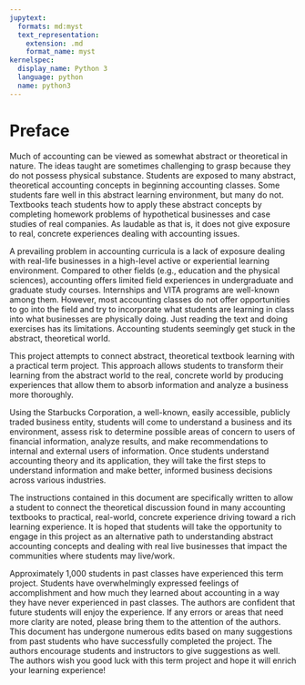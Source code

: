 ```yaml
---
jupytext:
  formats: md:myst
  text_representation:
    extension: .md
    format_name: myst
kernelspec:
  display_name: Python 3
  language: python
  name: python3
---
```


# Preface

Much of accounting can be viewed as somewhat abstract or theoretical in nature. The ideas taught are sometimes challenging to grasp because they do not possess physical substance. Students are exposed to many abstract, theoretical accounting concepts in beginning accounting classes. Some students fare well in this abstract learning environment, but many do not. Textbooks teach students how to apply these abstract concepts by completing homework problems of hypothetical businesses and case studies of real companies. As laudable as that is, it does not give exposure to real, concrete experiences dealing with accounting issues. 

A prevailing problem in accounting curricula is a lack of exposure dealing with real-life businesses in a high-level active or experiential learning environment. Compared to other fields (e.g., education and the physical sciences), accounting offers limited field experiences in undergraduate and graduate study courses. Internships and VITA programs are well-known among them. However, most accounting classes do not offer opportunities to go into the field and try to incorporate what students are learning in class into what businesses are physically doing. Just reading the text and doing exercises has its limitations. Accounting students seemingly get stuck in the abstract, theoretical world. 

This project attempts to connect abstract, theoretical textbook learning with a practical term project. This approach allows students to transform their learning from the abstract world to the real, concrete world by producing experiences that allow them to absorb information and analyze a business more thoroughly.   

Using the Starbucks Corporation, a well-known, easily accessible, publicly traded business entity, students will come to understand a business and its environment, assess risk to determine possible areas of concern to users of financial information, analyze results, and make recommendations to internal and external users of information. Once students understand accounting theory and its application, they will take the first steps to understand information and make better, informed business decisions across various industries.   

The instructions contained in this document are specifically written to allow a student to connect the theoretical discussion found in many accounting textbooks to practical, real-world, concrete experience driving toward a rich learning experience. It is hoped that students will take the opportunity to engage in this project as an alternative path to understanding abstract accounting concepts and dealing with real live businesses that impact the communities where students may live/work. 

Approximately 1,000 students in past classes have experienced this term project. Students have overwhelmingly expressed feelings of accomplishment and how much they learned about accounting in a way they have never experienced in past classes. The authors are confident that future students will enjoy the experience. If any errors or areas that need more clarity are noted, please bring them to the attention of the authors.  This document has undergone numerous edits based on many suggestions from past students who have successfully completed the project. The authors encourage students and instructors to give suggestions as well.
The authors wish you good luck with this term project and hope it will enrich your learning experience!

